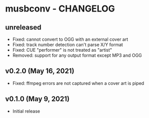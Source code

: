# musbconv - CHANGELOG


## unreleased

- Fixed: cannot convert to OGG with an external cover art
- Fixed: track number detection can't parse X/Y format
- Fixed: CUE "performer" is not treated as "artist"
- Removed: support for any output format except MP3 and OGG


## v0.2.0 (May 16, 2021)

- Fixed: ffmpeg errors are not captured when a cover art is piped


## v0.1.0 (May 9, 2021)

- Initial release
